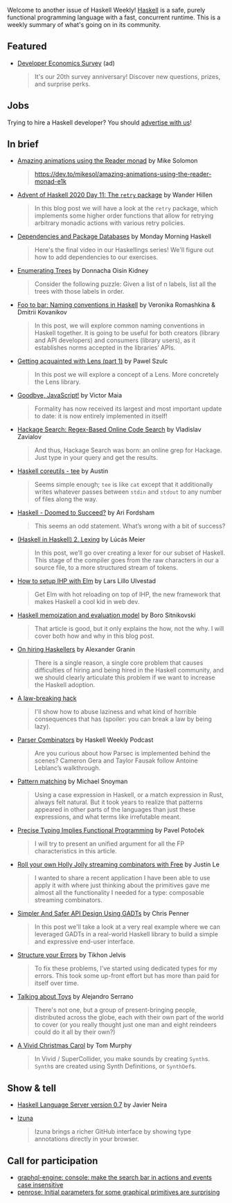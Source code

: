 Welcome to another issue of Haskell Weekly!
[Haskell](https://www.haskell.org) is a safe, purely functional programming language with a fast, concurrent runtime.
This is a weekly summary of what's going on in its community.

## Featured

- [Developer Economics Survey](https://www.developereconomics.net/?utm_medium=newsletter&utm_source=haskell&utm_campaign=haskell_newsletter) (ad)
  > It's our 20th survey anniversary! Discover new questions, prizes, and surprise perks.

## Jobs

Trying to hire a Haskell developer?
You should [advertise with us](https://haskellweekly.news/advertising.html)!

## In brief

- [Amazing animations using the Reader monad](https://dev.to/mikesol/amazing-animations-using-the-reader-monad-e1k) by Mike Solomon
  > https://dev.to/mikesol/amazing-animations-using-the-reader-monad-e1k

- [Advent of Haskell 2020 Day 11: The `retry` package](https://wjwh.eu/posts/2020-12-11-haskell-retries.html) by Wander Hillen
  > In this blog post we will have a look at the `retry` package, which implements some higher order functions that allow for retrying arbitrary monadic actions with various retry policies.

- [Dependencies and Package Databases](https://mmhaskell.com/blog/2020/12/14/dependencies-and-package-databases) by Monday Morning Haskell
  > Here's the final video in our Haskellings series! We'll figure out how to add dependencies to our exercises.

- [Enumerating Trees](https://doisinkidney.com/posts/2020-12-14-enumerating-trees.html) by Donnacha Oisín Kidney
  > Consider the following puzzle: Given a list of n labels, list all the trees with those labels in order.

- [Foo to bar: Naming conventions in Haskell](https://kowainik.github.io/posts/naming-conventions) by Veronika Romashkina & Dmitrii Kovanikov
  > In this post, we will explore common naming conventions in Haskell together. It is going to be useful for both creators (library and API developers) and consumers (library users), as it establishes norms accepted in the libraries’ APIs.

- [Getting acquainted with Lens (part 1)](https://encodepanda.com/posts/2020-12-15-getting-acquainted-with-lens.html) by Pawel Szulc
  > In this post we will explore a concept of a Lens. More concretely the Lens library.

- [Goodbye, JavaScript!](https://github.com/moonad/Formality/blob/c6c39303cb03c33691894411daaf78a899acbec1/blog/0-goodbye-javascript.md) by Victor Maia
  > Formality has now received its largest and most important update to date: it is now entirely implemented in itself!

- [Hackage Search: Regex-Based Online Code Search](https://serokell.io/blog/hackage-search) by Vladislav Zavialov
  > And thus, Hackage Search was born: an online grep for Hackage. Just type in your query and get the results.

- [Haskell coreutils - tee](https://anardil.net/2020/haskell-coreutils-tee.html) by Austin
  > Seems simple enough; `tee` is like `cat` except that it additionally writes whatever passes between `stdin` and `stdout` to any number of files along the way.

- [Haskell - Doomed to Succeed?](https://arifordsham.com/haskell-doomed-to-succeed/) by Ari Fordsham
  > This seems an odd statement. What’s wrong with a bit of success?

- [(Haskell in Haskell) 2. Lexing](https://cronokirby.com/posts/2020/12/haskell-in-haskell-2/) by Lúcás Meier
  > In this post, we’ll go over creating a lexer for our subset of Haskell. This stage of the compiler goes from the raw characters in our a source file, to a more structured stream of tokens.

- [How to setup IHP with Elm](https://driftercode.com/blog/ihp-with-elm/) by Lars Lillo Ulvestad
  > Get Elm with hot reloading on top of IHP, the new framework that makes Haskell a cool kid in web dev.

- [Haskell memoization and evaluation model](https://bor0.wordpress.com/2020/12/11/haskell-memoization-and-evaluation-model/) by Boro Sitnikovski
  > That article is good, but it only explains the how, not the why. I will cover both how and why in this blog post.

- [On hiring Haskellers](https://gist.github.com/graninas/7daaccdc4de615be91d887d8ec0ecf0a/287de618568ce42f91b7fef3a38622454366740e) by Alexander Granin
  > There is a single reason, a single core problem that causes difficulties of hiring and being hired in the Haskell community, and we should clearly articulate this problem if we want to increase the Haskell adoption.

- [A law-breaking hack](https://github.com/effectfully/sketches/tree/04d0925b047c4ba9f4cc6eb9f94ee26dc383888b/a-law-breaking-hack)
  > I'll show how to abuse laziness and what kind of horrible consequences that has (spoiler: you can break a law by being lazy).

- [Parser Combinators](https://haskellweekly.news/episode/32.html) by Haskell Weekly Podcast
  > Are you curious about how Parsec is implemented behind the scenes? Cameron Gera and Taylor Fausak follow Antoine Leblanc’s walkthrough.

- [Pattern matching](https://www.fpcomplete.com/blog/pattern-matching/) by Michael Snoyman
  > Using a case expression in Haskell, or a match expression in Rust, always felt natural. But it took years to realize that patterns appeared in other parts of the languages than just these expressions, and what terms like irrefutable meant.

- [Precise Typing Implies Functional Programming](https://potocpav.github.io/programming/2020/12/11/functional-programming.html) by Pavel Potoček
  > I will try to present an unified argument for all the FP characteristics in this article.

- [Roll your own Holly Jolly streaming combinators with Free](https://blog.jle.im/entry/holly-jolly-streaming-combinators.html) by Justin Le
  > I wanted to share a recent application I have been able to use apply it with where just thinking about the primitives gave me almost all the functionality I needed for a type: composable streaming combinators.

- [Simpler And Safer API Design Using GADTs](https://chrispenner.ca/posts/gadt-design) by Chris Penner
  > In this post we'll take a look at a very real example where we can leveraged GADTs in a real-world Haskell library to build a simple and expressive end-user interface.

- [Structure your Errors](https://jelv.is/blog/Structure-your-Errors/) by Tikhon Jelvis
  > To fix these problems, I’ve started using dedicated types for my errors. This took some up-front effort but has more than paid for itself over time.

- [Talking about Toys](https://gist.github.com/serras/bb33947855f539761d4873a3d18313c3/b41d6fc33f4e111124631294828a0f6eed96de36) by Alejandro Serrano
  > There's not one, but a group of present-bringing people, distributed across the globe, each with their own part of the world to cover (or you really thought just one man and eight reindeers could do it all by their own?)

- [A Vivid Christmas Carol](https://vivid-synth.com/advent-2020/) by Tom Murphy
  > In Vivid / SuperCollider, you make sounds by creating `Synth`s. `Synth`s are created using Synth Definitions, or `SynthDef`s.

## Show & tell

- [Haskell Language Server version 0.7](https://github.com/haskell/haskell-language-server/releases/tag/0.7.0) by Javier Neira

- [Izuna](https://github.com/matsumonkie/izuna/tree/15278c35ff50c38970177f63d11a3e8eeccf4677)
  > Izuna brings a richer GitHub interface by showing type annotations directly in your browser.

## Call for participation

-   [graphql-engine: console: make the search bar in actions and events case insensitive](https://github.com/hasura/graphql-engine/issues/6351)
-   [penrose: Initial parameters for some graphical primitives are surprising](https://github.com/penrose/penrose/issues/430)
